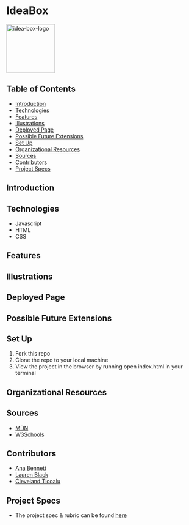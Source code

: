 # IdeaBox
<img width="127" alt="idea-box-logo" src="https://user-images.githubusercontent.com/80136642/121270129-f6117480-c875-11eb-9dfa-89e1beaaa762.png">

## Table of Contents
  - [Introduction](#introduction)
  - [Technologies](#technologies)
  - [Features](#features)
  - [Illustrations](#illustrations)
  - [Deployed Page](#deployed-page)
  - [Possible Future Extensions](#possible-future-extensions)
  - [Set Up](#set-up)
  - [Organizational Resources](#organizational-resources)
  - [Sources](#sources)
  - [Contributors](#contributors)
  - [Project Specs](#project-specs)

## Introduction



## Technologies
  - Javascript
  - HTML
  - CSS

## Features



## Illustrations



## Deployed Page



## Possible Future Extensions



## Set Up

1. Fork this repo  
2. Clone the repo to your local machine
3. View the project in the browser by running open index.html in your terminal

## Organizational Resources


## Sources
  - [MDN](http://developer.mozilla.org/en-US/)
  - [W3Schools](https://www.w3schools.com/)

## Contributors
  - [Ana Bennett](https://www.linkedin.com/in/ana-bennett-500202236/)
  - [Lauren Black]()
  - [Cleveland Ticoalu](https://www.linkedin.com/in/cleveland-ticoalu-70a357184/)


## Project Specs
  - The project spec & rubric can be found [here](https://frontend.turing.edu/projects/module-1/ideabox-group-v2.html)
